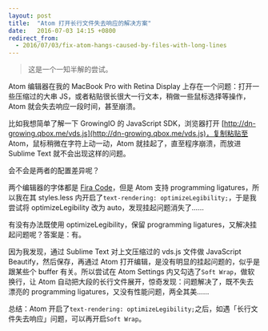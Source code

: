 ```yaml
---
layout: post
title:  "Atom 打开长行文件失去响应的解决方案"
date:   2016-07-03 14:15 +0800
redirect_from:
  - 2016/07/03/fix-atom-hangs-caused-by-files-with-long-lines
---
```


> 这是一个一知半解的尝试。

Atom 编辑器在我的 MacBook Pro with Retina Display 上存在一个问题：打开一些压缩过的大串 JS，或者粘贴很长很大一行文本，稍做一些鼠标选择等操作，Atom 就会失去响应一段时间，甚至崩溃。

比如我想简单了解一下 GrowingIO 的 JavaScript SDK，浏览器打开 [http://dn-growing.qbox.me/vds.js](http://dn-growing.qbox.me/vds.js)，复制粘贴至 Atom，鼠标稍微在字符上动一动，Atom 就挂起了，直至程序崩溃，而放进 Sublime Text 就不会出现这样的问题。

会不会是两者的配置差异呢？

两个编辑器的字体都是 [Fira Code](https://github.com/tonsky/FiraCode)，但是 Atom 支持 programming ligatures，所以我在其 styles.less 内开启了`text-rendering: optimizeLegibility;`，于是我尝试将 optimizeLegibility 改为 auto，发现挂起问题消失了……

有没有办法既使用 optimizeLegibility，保留 programming ligatures，又解决挂起问题呢？答案是：有。

因为我发现，通过 Sublime Text 对上文压缩过的 vds.js 文件做 JavaScript Beautify，然后保存，再通过 Atom 打开编辑，是没有明显的挂起问题的，似乎是跟某些个 buffer 有关。所以尝试在 Atom Settings 内又勾选了`Soft Wrap`，做软换行，让 Atom 自动把大段的长行文件展开，惊奇发现：问题解决了，既不失去漂亮的 programming ligatures，又没有性能问题，两全其美……

总结：Atom 开启了`text-rendering: optimizeLegibility;`之后，如遇「长行文件失去响应」问题，可以再开启`Soft Wrap`。